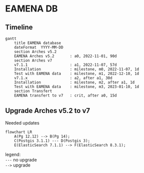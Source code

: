 # EAMENA DB

## Timeline

```mermaid
gantt
    title EAMENA database
    dateFormat  YYYY-MM-DD
    section Arches v5.2
    EAMENA Arches v5.2       : a0, 2022-11-01, 90d
    section Arches v7
    v7.1.1                   : a1, 2022-11-07, 57d
    Installation             : milestone, m0, 2022-11-07, 1d
    Test with EAMENA data    : milestone, m1, 2022-12-10, 1d
    v7.1.x                   : a2, after a1, 30d
    Installation             : milestone, m2, after a1, 1d
    Test with EAMENA data    : milestone, m3, 2023-01-10, 1d
    section Transfert
    EAMENA transfert to v7   : crit, after a0, 15d
```

## Upgrade Arches v5.2 to v7

Needed updates

```mermaid
flowchart LR
    A(Pg 12.12) --> B(Pg 14);
    C(Postgis 3.1.1) --- D(Postgis 3);
    E(ElasticSearch 7.1.1) --> F(ElasticSearch 8.3.1);
```
legend:  
`---` no upgrade  
`-->` upgrade
